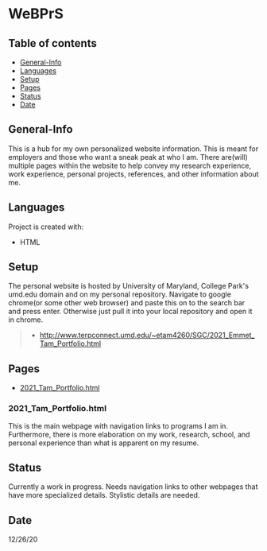 # WeBPrS

## Table of contents
* [General-Info](#general-info)
* [Languages](#languages)
* [Setup](#setup)
* [Pages](#pages)
* [Status](#status) 
* [Date](#date)

## General-Info
This is a hub for my own personalized website information. This is meant for employers and those who want a sneak peak at who I am. There are(will) multiple pages within the website to help convey my research experience, work experience, personal projects, references, and other information about me. 


## Languages
Project is created with:
* HTML


## Setup
The personal website is hosted by University of Maryland, College Park's umd.edu domain and on
my personal repository. Navigate to google chrome(or some other web browser) and paste this on to the
search bar and press enter. Otherwise just pull it into your local repository and open it in chrome.
>* http://www.terpconnect.umd.edu/~etam4260/SGC/2021_Emmet_Tam_Portfolio.html

## Pages
* [2021_Tam_Portfolio.html](#main-page)

### 2021_Tam_Portfolio.html
This is the main webpage with navigation links to programs I am in. Furthermore, there is more elaboration on my work, research, school, and personal experience than what is apparent on my resume. 

## Status
Currently a work in progress. Needs navigation links to other webpages that have more specialized details. Stylistic details are needed.

## Date
12/26/20